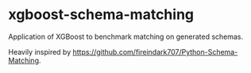 # xgboost-schema-matching
Application of XGBoost to benchmark matching on generated schemas.

Heavily inspired by https://github.com/fireindark707/Python-Schema-Matching.
